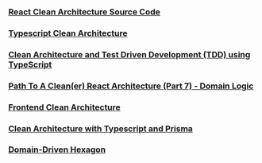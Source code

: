 ### [React Clean Architecture Source Code](https://github.com/jkettmann/react-architecture)

### [Typescript Clean Architecture](https://github.com/pvarentsov/typescript-clean-architecture/tree/master)

### [Clean Architecture and Test Driven Development (TDD) using TypeScript](https://github.com/roboncode/clean-architecture/tree/main)

### [Path To A Clean(er) React Architecture (Part 7) - Domain Logic](https://www.youtube.com/watch?v=r2zuEqPFDDY)

### [Frontend Clean Architecture](https://github.com/bespoyasov/frontend-clean-architecture/tree/master)

### [Clean Architecture with Typescript and Prisma](https://github.com/donnyroufs/clean-architecture-in-typescript-yt/tree/main)

### [Domain-Driven Hexagon](https://github.com/Sairyss/domain-driven-hexagon/tree/master)
